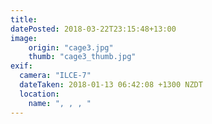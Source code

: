 ```yaml
---
title: 
datePosted: 2018-03-22T23:15:48+13:00
image: 
    origin: "cage3.jpg"
    thumb: "cage3_thumb.jpg"
exif:
  camera: "ILCE-7"
  dateTaken: 2018-01-13 06:42:08 +1300 NZDT
  location:
    name: ", , , "
---
```



	